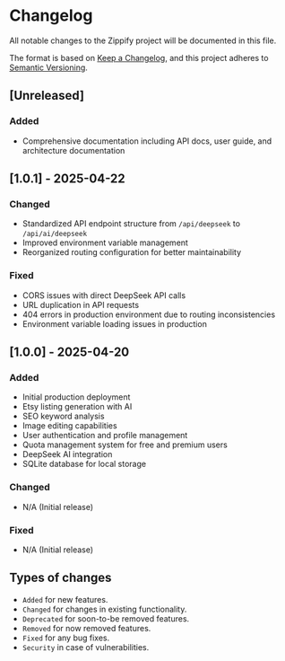# Changelog

All notable changes to the Zippify project will be documented in this file.

The format is based on [Keep a Changelog](https://keepachangelog.com/en/1.0.0/),
and this project adheres to [Semantic Versioning](https://semver.org/spec/v2.0.0.html).

## [Unreleased]

### Added
- Comprehensive documentation including API docs, user guide, and architecture documentation

## [1.0.1] - 2025-04-22

### Changed
- Standardized API endpoint structure from `/api/deepseek` to `/api/ai/deepseek`
- Improved environment variable management
- Reorganized routing configuration for better maintainability

### Fixed
- CORS issues with direct DeepSeek API calls
- URL duplication in API requests
- 404 errors in production environment due to routing inconsistencies
- Environment variable loading issues in production

## [1.0.0] - 2025-04-20

### Added
- Initial production deployment
- Etsy listing generation with AI
- SEO keyword analysis
- Image editing capabilities
- User authentication and profile management
- Quota management system for free and premium users
- DeepSeek AI integration
- SQLite database for local storage

### Changed
- N/A (Initial release)

### Fixed
- N/A (Initial release)

## Types of changes
- `Added` for new features.
- `Changed` for changes in existing functionality.
- `Deprecated` for soon-to-be removed features.
- `Removed` for now removed features.
- `Fixed` for any bug fixes.
- `Security` in case of vulnerabilities.
